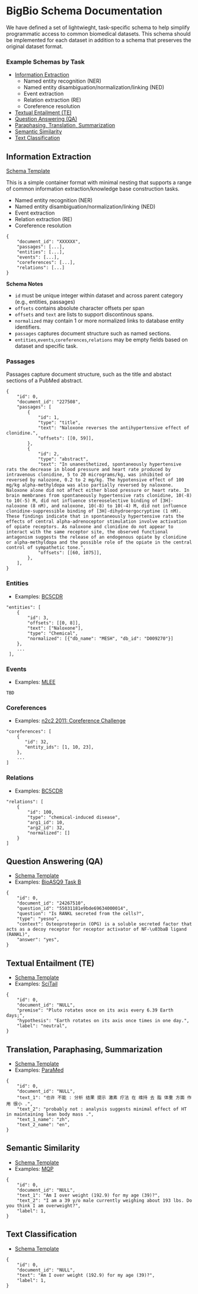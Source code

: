 # BigBio Schema Documentation
We have defined a set of lightwieght, task-specific schema to help simplify programmatic access to common biomedical datasets. This schema should be implemented for each dataset in addition to a schema that preserves the original dataset format.

### Example Schemas by Task
- [Information Extraction](#information-extraction)
  - Named entity recognition (NER)
  - Named entity disambiguation/normalization/linking (NED)
  - Event extraction
  - Relation extraction (RE)
  - Coreference resolution
- [Textual Entailment (TE)](#textual-entailment)
- [Question Answering (QA)](#question-answering)
- [Paraphasing, Translation, Summarization](#translation,-paraphasing,-summarization)
- [Semantic Similarity](#semantic-similarity)
- [Text Classification](#text-classification)

## Information Extraction

[Schema Template](schemas/kb.py)

This is a simple container format with minimal nesting that supports a range of common information extraction/knowledge base construction tasks.

- Named entity recognition (NER)
- Named entity disambiguation/normalization/linking (NED)
- Event extraction
- Relation extraction (RE)
- Coreference resolution

```
{
    "document_id": "XXXXXX",
    "passages": [...],
    "entities": [...],
    "events": [...],
    "coreferences": [...],
    "relations": [...]
}
```



**Schema Notes**

- `id` must be unique integer within dataset and across parent category (e.g., entities, passages)
- `offsets` contains absolute character offsets per span
- `offsets` and `text` are lists to support discontinous spans. 
- `normalized` may contain 1 or more normalized links to database entity identifiers.
- `passages` captures document structure such as named sections.
- `entities`,`events`,`coreferences`,`relations` may be empty fields based on dataset and specific task.



### Passages

Passages capture document structure, such as the title and abstact sections of a PubMed abstract. 

```
{
    "id": 0,
    "document_id": "227508",
    "passages": [
        {
            "id": 1,
            "type": "title",
            "text": "Naloxone reverses the antihypertensive effect of clonidine.",
            "offsets": [[0, 59]],
        },
        {
            "id": 2,
            "type": "abstract",
            "text": "In unanesthetized, spontaneously hypertensive rats the decrease in blood pressure and heart rate produced by intravenous clonidine, 5 to 20 micrograms/kg, was inhibited or reversed by nalozone, 0.2 to 2 mg/kg. The hypotensive effect of 100 mg/kg alpha-methyldopa was also partially reversed by naloxone. Naloxone alone did not affect either blood pressure or heart rate. In brain membranes from spontaneously hypertensive rats clonidine, 10(-8) to 10(-5) M, did not influence stereoselective binding of [3H]-naloxone (8 nM), and naloxone, 10(-8) to 10(-4) M, did not influence clonidine-suppressible binding of [3H]-dihydroergocryptine (1 nM). These findings indicate that in spontaneously hypertensive rats the effects of central alpha-adrenoceptor stimulation involve activation of opiate receptors. As naloxone and clonidine do not appear to interact with the same receptor site, the observed functional antagonism suggests the release of an endogenous opiate by clonidine or alpha-methyldopa and the possible role of the opiate in the central control of sympathetic tone.",
            "offsets": [[60, 1075]],
        },
    ],
}
```

### Entities

- Examples: [BC5CDR](examples/bc5cdr.py)

```
"entities": [
    {
        "id": 3,
        "offsets": [[0, 8]],
        "text": ["Naloxone"],
        "type": "Chemical",
        "normalized": [{"db_name": "MESH", "db_id": "D009270"}]
    },
    ...
 ],
```

### Events
- Examples: [MLEE]()

```
TBD
```

### Coreferences

- Examples: [n2c2 2011: Coreference Challenge]()

```
"coreferences": [
	{
	   "id": 32,
	   "entity_ids": [1, 10, 23],
	},
	...
]
```

### Relations
- Examples: [BC5CDR](examples/bc5cdr.py)

```
"relations": [
    {
        "id": 100,
        "type": "chemical-induced disease",
        "arg1_id": 10,
        "arg2_id": 32,
        "normalized": []
    }
]
```

## Question Answering (QA)
- [Schema Template](schemas/qa.py)
- Examples: [BioASQ9 Task B](examples/bioasq9b.py)

```
{
	"id": 0,
	"document_id": "24267510",
	"question_id": "55031181e9bde69634000014",
	"question": "Is RANKL secreted from the cells?", 
	"type": "yesno",
	"context": Osteoprotegerin (OPG) is a soluble secreted factor that acts as a decoy receptor for receptor activator of NF-\u03baB ligand (RANKL)", 
	"answer": "yes",
}
```

## Textual Entailment (TE)

- [Schema Template](schemas/entailment.py)
- Examples: [SciTail](examples/scitail.py)

```
{
	"id": 0,
	"document_id": "NULL",
	"premise": "Pluto rotates once on its axis every 6.39 Earth days;",
	"hypothesis": "Earth rotates on its axis once times in one day.",
	"label": "neutral",
}
```

## Translation, Paraphasing, Summarization

- [Schema Template](schema/text_to_text.py)
- Examples: [ParaMed](examples/paramed.py)

```
{
	"id": 0,
	"document_id": "NULL",
	"text_1": "也许 不能 : 分析 结果 提示 激素 疗法 在 维持 去 脂 体重 方面 作用 很小 .",
	"text_2": "probably not : analysis suggests minimal effect of HT in maintaining lean body mass .",
	"text_1_name": "zh",
	"text_2_name": "en",
}
```


## Semantic Similarity
- [Schema Template](schema/pairs.py)
- Examples: [MQP](examples/mqp.py)

```
{
	"id": 0,
	"document_id": "NULL",
	"text_1": "Am I over weight (192.9) for my age (39)?",
	"text_2": "I am a 39 y/o male currently weighing about 193 lbs. Do you think I am overweight?",
	"label": 1,
}
```

## Text Classification
- [Schema Template](schema/text.py)

```
{
	"id": 0,
	"document_id": "NULL",
	"text": "Am I over weight (192.9) for my age (39)?",
	"label": 1,
}
```